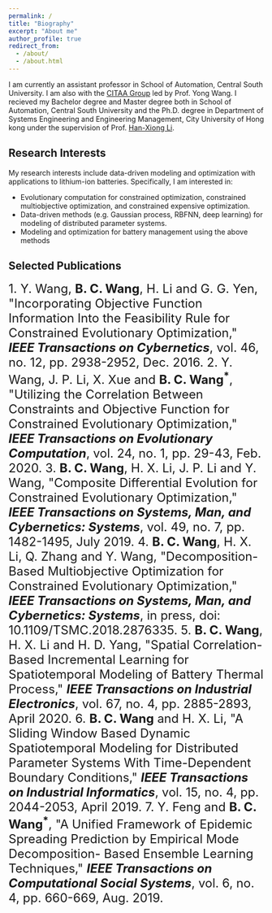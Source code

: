 ```yaml
---
permalink: /
title: "Biography"
excerpt: "About me"
author_profile: true
redirect_from: 
  - /about/
  - /about.html
---
```


I am currently an assistant professor in School of Automation, Central South University. I am also with the [CITAA Group](https://intleo.csu.edu.cn/index.html) led by Prof. Yong Wang. I recieved my Bachelor degree and Master degree both in School of Automation, Central South University and the Ph.D. degree in Department of Systems Engineering and Engineering Management, City University of Hong kong under the supervision of Prof. [Han-Xiong Li](https://www.cityu.edu.hk/seem/mehxli/).

Research Interests
------
My research interests include data-driven modeling and optimization with applications to lithium-ion batteries. Specifically, I am interested in:
- Evolutionary computation for constrained optimization, constrained multiobjective optimization, and constrained expensive optimization.
- Data-driven methods (e.g. Gaussian process, RBFNN, deep learning) for modeling of distributed parameter systems.
- Modeling and optimization for battery management using the above methods

Selected Publications
------
<font size=5>1. Y. Wang, __B. C. Wang__, H. Li and G. G. Yen, "Incorporating Objective Function Information Into the Feasibility Rule for Constrained Evolutionary Optimization," ___IEEE Transactions on Cybernetics___, vol. 46, no. 12, pp. 2938-2952, Dec. 2016.
2. Y. Wang, J. P. Li, X. Xue and __B. C. Wang<sup>\*</sup>__, "Utilizing the Correlation Between Constraints and Objective Function for Constrained Evolutionary Optimization," ___IEEE Transactions on Evolutionary Computation___, vol. 24, no. 1, pp. 29-43, Feb. 2020.
3. __B. C. Wang__, H. X. Li, J. P. Li and Y. Wang, "Composite Differential Evolution for Constrained Evolutionary Optimization," ___IEEE Transactions on Systems, Man, and Cybernetics: Systems___, vol. 49, no. 7, pp. 1482-1495, July 2019.
4. __B. C. Wang__, H. X. Li, Q. Zhang and Y. Wang, "Decomposition-Based Multiobjective Optimization for Constrained Evolutionary Optimization," ___IEEE Transactions on Systems, Man, and Cybernetics: Systems___, in press, doi: 10.1109/TSMC.2018.2876335.
5. __B. C. Wang__, H. X. Li and H. D. Yang, "Spatial Correlation-Based Incremental Learning for Spatiotemporal Modeling of Battery Thermal Process," ___IEEE Transactions on Industrial Electronics___, vol. 67, no. 4, pp. 2885-2893, April 2020.
6. __B. C. Wang__ and H. X. Li, "A Sliding Window Based Dynamic Spatiotemporal Modeling for Distributed Parameter Systems With Time-Dependent Boundary Conditions," ___IEEE Transactions on Industrial Informatics___, vol. 15, no. 4, pp. 2044-2053, April 2019.
7. Y. Feng and __B. C. Wang<sup>\*</sup>__, "A Unified Framework of Epidemic Spreading Prediction by Empirical Mode Decomposition- Based Ensemble Learning Techniques," ___IEEE Transactions on Computational Social Systems___, vol. 6, no. 4, pp. 660-669, Aug. 2019.</font> 
